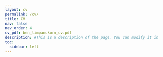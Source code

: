 ```yaml
---
layout: cv
permalink: /cv/
title: CV
nav: false
nav_order: 4
cv_pdf: ben_limpanukorn_cv.pdf
description: #This is a description of the page. You can modify it in 'pages/_cv.md'. You can also change or remove the top pdf download button.
toc:
  sidebar: left
---
```

